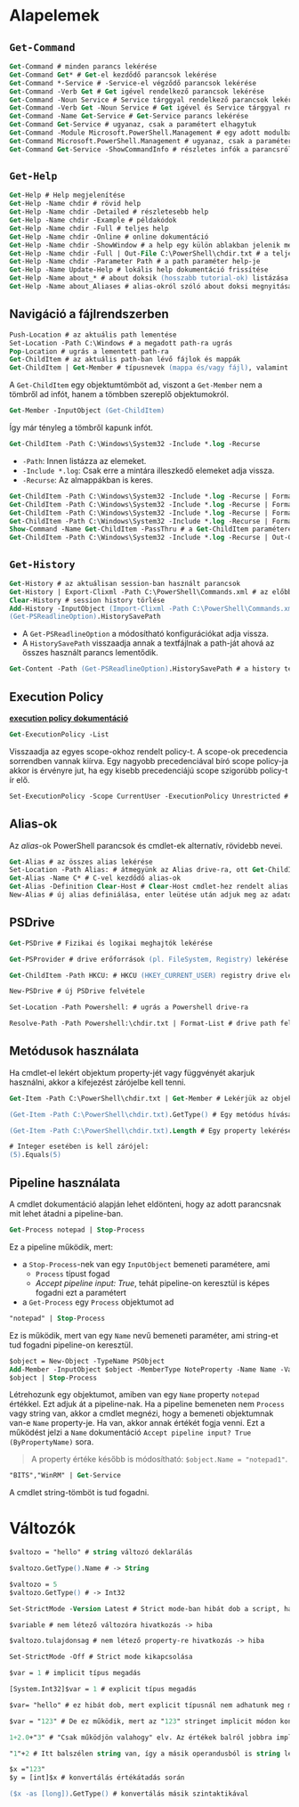 # Alapelemek

## `Get-Command`

```ps
Get-Command	# minden parancs lekérése
Get-Command Get* # Get-el kezdődő parancsok lekérése
Get-Command *-Service # -Service-el végződő parancsok lekérése
Get-Command -Verb Get # Get igével rendelkező parancsok lekérése
Get-Command -Noun Service # Service tárggyal rendelkező parancsok lekérése
Get-Command -Verb Get -Noun Service # Get igével és Service tárggyal rendelkező parancsok lekérése -> Get-Service
Get-Command -Name Get-Service # Get-Service parancs lekérése
Get-Command Get-Service # ugyanaz, csak a paramétert elhagytuk
Get-Command -Module Microsoft.PowerShell.Management # egy adott modulban szereplő parancsok lekérése
Get-Command Microsoft.PowerShell.Management # ugyanaz, csak a paramétert elhagytuk
Get-Command Get-Service -ShowCommandInfo # részletes infók a parancsról
```

## `Get-Help`

```ps
Get-Help # Help megjelenítése
Get-Help -Name chdir # rövid help
Get-Help -Name chdir -Detailed # részletesebb help
Get-Help -Name chdir -Example # példakódok
Get-Help -Name chdir -Full # teljes help
Get-Help -Name chdir -Online # online dokumentáció
Get-Help -Name chdir -ShowWindow # a help egy külön ablakban jelenik meg
Get-Help -Name chdir -Full | Out-File C:\PowerShell\chdir.txt # a teljes help lementése egy fájlba
Get-Help -Name chdir -Parameter Path # a path paraméter help-je
Get-Help -Name Update-Help # lokális help dokumentáció frissítése
Get-Help -Name about_* # about doksik (hosszabb tutorial-ok) listázása
Get-Help -Name about_Aliases # alias-okról szóló about doksi megnyitása
```

## Navigáció a fájlrendszerben

```ps
Push-Location # az aktuális path lementése
Set-Location -Path C:\Windows # a megadott path-ra ugrás
Pop-Location # ugrás a lementett path-ra
Get-ChildItem # az aktuális path-ban lévő fájlok és mappák
Get-ChildItem | Get-Member # típusnevek (mappa és/vagy fájl), valamint azok elemei (függvény, property...)
```

A `Get-ChildItem` egy objektumtömböt ad, viszont a `Get-Member` nem a tömbről ad infót, hanem a tömbben szereplő objektumokról.

```ps
Get-Member -InputObject (Get-ChildItem)
```

Így már tényleg a tömbről kapunk infót.

```ps
Get-ChildItem -Path C:\Windows\System32 -Include *.log -Recurse
```

- `-Path`: Innen listázza az elemeket.
- `-Include *.log`: Csak erre a mintára illeszkedő elemeket adja vissza.
- `-Recurse`: Az almappákban is keres.

```ps
Get-ChildItem -Path C:\Windows\System32 -Include *.log -Recurse | Format-List # listába írja ki az elemeket -> minden property-nek új sor
Get-ChildItem -Path C:\Windows\System32 -Include *.log -Recurse | Format-List -Property FullName, CreationTime, LastWriteTime, LastAccessTime # megadható, hogy mely property-ket akarjuk a listában látni
Get-ChildItem -Path C:\Windows\System32 -Include *.log -Recurse | Format-Table -Property FullName, CreationTime, LastWriteTime, LastAccessTime # ugyanaz, csak itt táblázat a kimenet
Get-ChildItem -Path C:\Windows\System32 -Include *.log -Recurse | Format-List -Property * # minden property kilistázása
Show-Command -Name Get-ChildItem -PassThru # a Get-ChildItem paraméterei egy felugró ablakban megadhatók
Get-ChildItem -Path C:\Windows\System32 -Include *.log -Recurse | Out-GridView # az eredmény egy külön ablakban jelenik meg
```

## `Get-History`

```ps
Get-History # az aktuálisan session-ban használt parancsok
Get-History | Export-Clixml -Path C:\PowerShell\Commands.xml # az előbbi lementése CLI XML formátumba
Clear-History # session history törlése
Add-History -InputObject (Import-Clixml -Path C:\PowerShell\Commands.xml) # history beimportálása
(Get-PSReadlineOption).HistorySavePath
```

- A `Get-PSReadlineOption` a módosítható konfigurációkat adja vissza.
- A `HistorySavePath` visszaadja annak a textfájlnak a path-ját ahová az összes használt parancs lementődik.

```ps
Get-Content -Path (Get-PSReadlineOption).HistorySavePath # a history textfájl kiiratása
```

## Execution Policy

[**execution policy dokumentáció**](https://docs.microsoft.com/en-us/powershell/module/microsoft.powershell.core/about/about_execution_policies?view=powershell-7.2)

```ps
Get-ExecutionPolicy -List
```

Visszaadja az egyes scope-okhoz rendelt policy-t. A scope-ok precedencia sorrendben vannak kiírva. Egy nagyobb precedenciával bíró scope policy-ja akkor is érvényre jut, ha egy kisebb precedenciájú scope szigorúbb policy-t ír elő.

```ps
Set-ExecutionPolicy -Scope CurrentUser -ExecutionPolicy Unrestricted # Unrestricted policy beállítása a CurrentUser scope-hoz
```

## Alias-ok

Az *alias*-ok PowerShell parancsok és cmdlet-ek alternatív, rövidebb nevei.

```ps
Get-Alias # az összes alias lekérése
Set-Location -Path Alias: # átmegyünk az Alias drive-ra, ott Get-ChildItem-el ugyanazt kapjuk, mint az előző paranccsal
Get-Alias -Name C* # C-vel kezdődő alias-ok
Get-Alias -Definition Clear-Host # Clear-Host cmdlet-hez rendelt alias
New-Alias # új alias definiálása, enter leütése után adjuk meg az adatokat
```

## PSDrive

```ps
Get-PSDrive # Fizikai és logikai meghajtók lekérése

Get-PSProvider # drive erőforrások (pl. FileSystem, Registry) lekérése

Get-ChildItem -Path HKCU: # HKCU (HKEY_CURRENT_USER) registry drive elemeinek lekérése

New-PSDrive # új PSDrive felvétele

Set-Location -Path Powershell: # ugrás a Powershell drive-ra

Resolve-Path -Path Powershell:\chdir.txt | Format-List # drive path feloldása; a ProviderPath attribútum tartalmazza az abszolút path-t
```

## Metódusok használata

Ha cmdlet-el lekért objektum property-jét vagy függvényét akarjuk használni, akkor a kifejezést zárójelbe kell tenni.

```ps
Get-Item -Path C:\PowerShell\chdir.txt | Get-Member # Lekérjük az objektum elemeit

(Get-Item -Path C:\PowerShell\chdir.txt).GetType() # Egy metódus hívása

(Get-Item -Path C:\PowerShell\chdir.txt).Length # Egy property lekérése

# Integer esetében is kell zárójel:
(5).Equals(5)
```

## Pipeline használata

A cmdlet dokumentáció alapján lehet eldönteni, hogy az adott parancsnak mit lehet átadni a pipeline-ban.

```ps
Get-Process notepad | Stop-Process
```

Ez a pipeline működik, mert:
- a `Stop-Process`-nek van egy `InputObject` bemeneti paramétere, ami
  - `Process` típust fogad
  - *Accept pipeline input: True*, tehát pipeline-on keresztül is képes fogadni ezt a paramétert
- a `Get-Process` egy `Process` objektumot ad
  
```ps
"notepad" | Stop-Process
```

Ez is működik, mert van egy `Name` nevű bemeneti paraméter, ami string-et tud fogadni pipeline-on keresztül.

```ps
$object = New-Object -TypeName PSObject
Add-Member -InputObject $object -MemberType NoteProperty -Name Name -Value "notepad"
$object | Stop-Process
```

Létrehozunk egy objektumot, amiben van egy `Name` property `notepad` értékkel. Ezt adjuk át a pipeline-nak. Ha a pipeline bemeneten nem `Process` vagy string van, akkor a cmdlet megnézi, hogy a bemeneti objektumnak van-e `Name` property-je. Ha van, akkor annak értékét fogja venni. Ezt a működést jelzi a `Name` dokumentáció `Accept pipeline input? True (ByPropertyName)` sora.

> A property értéke később is módosítható: `$object.Name = "notepad1"`.

```ps
"BITS","WinRM" | Get-Service
```

A cmdlet string-tömböt is tud fogadni.

# Változók

```ps
$valtozo = "hello" # string változó deklarálás

$valtozo.GetType().Name # -> String

$valtozo = 5
$valtozo.GetType() # -> Int32

Set-StrictMode -Version Latest # Strict mode-ban hibát dob a script, ha egy best practice-t megsértünk

$variable # nem létező változóra hivatkozás -> hiba

$valtozo.tulajdonsag # nem létező property-re hivatkozás -> hiba

Set-StrictMode -Off # Strict mode kikapcsolása

$var = 1 # implicit típus megadás

[System.Int32]$var = 1 # explicit típus megadás

$var= "hello" # ez hibát dob, mert explicit típusnál nem adhatunk meg más típusú értéket

$var = "123" # De ez működik, mert az "123" stringet implicit módon konvertálja integerré

1+2.0+"3" # "Csak működjön valahogy" elv. Az értékek balról jobbra implicit módon konvertálódnak úgy, hogy a kifejezésnek legyen értelme. Itt a "3" string típusú operandusból double lesz -> eredmény: 6 (az eredmény integer típusú, mert a balszélső operandus is integer, így a 2.0 double típusú operandus is implicit módon konvertálódott integerré)

"1"+2 # Itt balszélen string van, így a másik operandusból is string lesz, ezért a + operátor most összefűzi a stringeket -> eredmény: "12"

$x ="123"
$y = [int]$x # konvertálás értékátadás során

($x -as [long]).GetType() # konvertálás másik szintaktikával
```